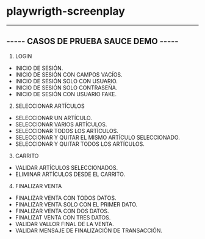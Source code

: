 # playwrigth-screenplay

--------------------------------------
----- CASOS DE PRUEBA SAUCE DEMO -----
--------------------------------------

1) LOGIN

- INICIO DE SESIÓN.
- INICIO DE SESIÓN CON CAMPOS VACÍOS.
- INICIO DE SESIÓN SOLO CON USUARIO.
- INICIO DE SESIÓN SOLO CONTRASEÑA.
- INICIO DE SESIÓN CON USUARIO FAKE.

2) SELECCIONAR ARTÍCULOS

- SELECCIONAR UN ARTÍCULO.
- SELECCIONAR VARIOS ARTÍCULOS.
- SELECCIONAR TODOS LOS ARTÍCULOS.
- SELECCIONAR Y QUITAR EL MISMO ARTÍCULO SELECCIONADO.
- SELECCIONAR Y QUITAR TODOS LOS ARTÍCULOS.

3) CARRITO

- VALIDAR ARTÍCULOS SELECCIONADOS.
- ELIMINAR ARTÍCULOS DESDE EL CARRITO.

4) FINALIZAR VENTA

- FINALIZAR VENTA CON TODOS DATOS.
- FINALIZAR VENTA SOLO CON EL PRIMER DATO.
- FINALIZAR VENTA CON DOS DATOS.
- FINALIZAT VENTA CON TRES DATOS.
- VALIDAR VALLOR FINAL DE LA VENTA.
- VALIDAR MENSAJE DE FINALIZACIÓN DE TRANSACCIÓN.